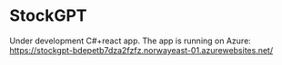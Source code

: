 # StockGPT
Under development C#+react app.
The app is running on Azure: https://stockgpt-bdepetb7dza2fzfz.norwayeast-01.azurewebsites.net/
